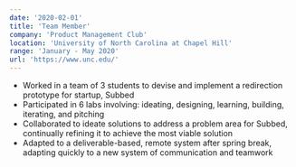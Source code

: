 ```yaml
---
date: '2020-02-01'
title: 'Team Member'
company: 'Product Management Club'
location: 'University of North Carolina at Chapel Hill'
range: 'January - May 2020'
url: 'https://www.unc.edu/'
---
```


- Worked in a team of 3 students to devise and implement a redirection prototype for startup, Subbed
- Participated in 6 labs involving: ideating, designing, learning, building, iterating, and pitching
- Collaborated to ideate solutions to address a problem area for Subbed, continually refining it to achieve the most viable solution
- Adapted to a deliverable-based, remote system after spring break, adapting quickly to a new system of communication and teamwork
